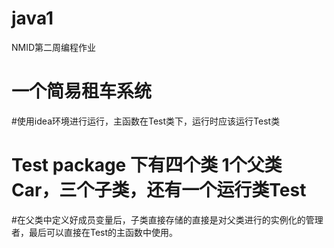 # java1
NMID第二周编程作业
# 一个简易租车系统
#使用idea环境进行运行，主函数在Test类下，运行时应该运行Test类
# Test package 下有四个类 1个父类Car，三个子类，还有一个运行类Test
#在父类中定义好成员变量后，子类直接存储的直接是对父类进行的实例化的管理者，最后可以直接在Test的主函数中使用。
